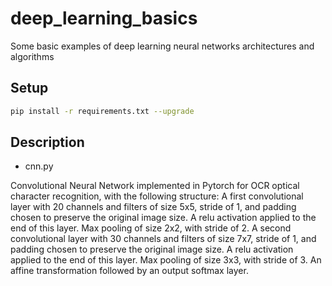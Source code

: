 # deep_learning_basics
Some basic examples of deep learning neural networks architectures and algorithms

## Setup
```bash
pip install -r requirements.txt --upgrade
```

## Description
* cnn.py

Convolutional Neural Network implemented in Pytorch for OCR optical character recognition, with the following structure:
A first convolutional layer with 20 channels and filters of size 5x5, stride of 1, and padding chosen to preserve the original image size.
A relu activation applied to the end of this layer.
Max pooling of size 2x2, with stride of 2.
A second convolutional layer with 30 channels and filters of size 7x7, stride of 1, and
padding chosen to preserve the original image size.
A relu activation applied to the end of this layer.
Max pooling of size 3x3, with stride of 3.
An affine transformation followed by an output softmax layer.

